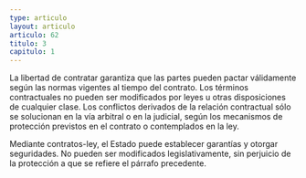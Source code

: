 ```yaml
---
type: articulo
layout: articulo
articulo: 62
titulo: 3
capitulo: 1
---
```

La libertad de contratar garantiza que las partes pueden pactar válidamente según las normas vigentes al tiempo del contrato. Los términos contractuales no pueden ser modificados por leyes u otras disposiciones de cualquier clase. Los conflictos derivados de la relación contractual sólo se solucionan en la vía arbitral o en la judicial, según los mecanismos de protección previstos en el contrato o contemplados en la ley.

Mediante contratos-ley, el Estado puede establecer garantías y otorgar seguridades. No pueden ser modificados legislativamente, sin perjuicio de la protección a que se refiere el párrafo precedente.